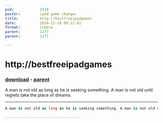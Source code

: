 ```yaml
---
pid:            2410
poster:         ipad game changer
title:          http://bestfreeipadgames
date:           2010-12-16 09:12:41
format:         csharp
parent:         1277
parent:         1277

---
```


# http://bestfreeipadgames

### [download](2410.cs) - [parent](1277.md)

A man is not old as long as he is seeking something. A man is not old until regrets take the place of dreams.
 
-----------------------------------

```csharp
A man is not old as long as he is seeking something. A man is not old until regrets take the place of dreams.
 
-----------------------------------
```
